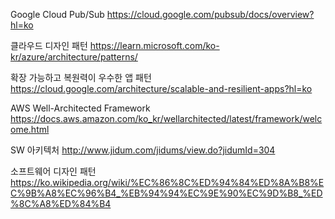 Google Cloud Pub/Sub
https://cloud.google.com/pubsub/docs/overview?hl=ko

클라우드 디자인 패턴
https://learn.microsoft.com/ko-kr/azure/architecture/patterns/

확장 가능하고 복원력이 우수한 앱 패턴
https://cloud.google.com/architecture/scalable-and-resilient-apps?hl=ko

AWS Well-Architected Framework
https://docs.aws.amazon.com/ko_kr/wellarchitected/latest/framework/welcome.html

SW 아키텍처
http://www.jidum.com/jidums/view.do?jidumId=304

소프트웨어 디자인 패턴
https://ko.wikipedia.org/wiki/%EC%86%8C%ED%94%84%ED%8A%B8%EC%9B%A8%EC%96%B4_%EB%94%94%EC%9E%90%EC%9D%B8_%ED%8C%A8%ED%84%B4

